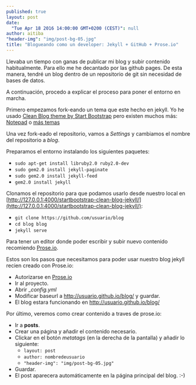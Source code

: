 ```yaml
---
published: true
layout: post
date: 
  "Tue Apr 18 2016 14:00:00 GMT+0200 (CEST)": null
author: aitiba
"header-img": "img/post-bg-05.jpg"
title: "Blogueando como un developer: Jekyll + GitHub + Prose.io"
---
```

Llevaba un tiempo con ganas de publicar mi blog y subir contenido habitualmente. Para ello me he decantado por las github pages. De esta manera, tendré un blog dentro de un repositorio de git sin necesidad de bases de datos.

A continuación, procedo a explicar el proceso para poner el entorno en marcha.

Primero empezamos fork-eando un tema que este hecho en jekyll. Yo he usado [Clean Blog theme by Start Bootstrap](https://github.com/IronSummitMedia/startbootstrap-clean-blog-jekyll) pero existen muchos más: [Notepad](https://github.com/hmfaysal/Notepad) o [más temas](http://jekyllthemes.org/)

Una vez fork-eado el repositorio, vamos a _Settings_ y cambiamos el nombre del repositorio a _blog_.

Preparamos el entorno instalando los siguientes paquetes:

- `sudo apt-get install libruby2.0 ruby2.0-dev`
- `sudo gem2.0 install jekyll-paginate`
- `sudo gem2.0 install jekyll-feed`
- `gem2.0 install jekyll`

Clonamos el repositorio para que podamos usarlo desde nuestro local en [http://127.0.0.1:4000/startbootstrap-clean-blog-jekyll/](http://127.0.0.1:4000/startbootstrap-clean-blog-jekyll/):

- `git clone https://github.com/usuario/blog`
- `cd blog blog`
- `jekyll serve`
        
Para tener un editor donde poder escribir y subir nuevo contenido recomiendo [Prose.io](http://prose.io).

Estos son los pasos que necesitamos para poder usar nuestro blog jekyll recien creado con Prose.io:

- Autorizarse en [Prose.io](http://prose.io)
- Ir al proyecto.
- Abrir __config.yml_
- Modificar baseurl a http://usuario.github.io/blog/ y guardar.
- El blog estara funcionando en http://usuario.github.io/blog/
    
Por último, veremos como crear contenido a traves de prose.io:

- Ir a **posts**.
- Crear una página y añadir el contenido necesario.
- Clickar en el botón _metatags_ (en la derecha de la pantalla)  y añadir lo siguiente:
   - `layout: post`
   - `author: nombredeusuario`
   - `"header-img": "img/post-bg-05.jpg"`
- Guardar.
- El post aparecera automáticamente en la página principal del blog. :-)
